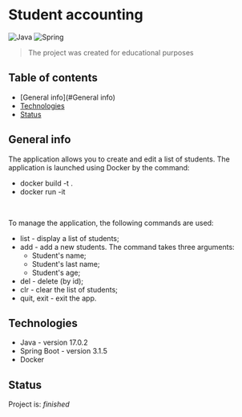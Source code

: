 # Student accounting
![Java](https://img.shields.io/badge/-Java-0a0a0a?style=for-the-badge&logo=Java) ![Spring](https://img.shields.io/badge/-Spring-0a0a0a?style=for-the-badge&logo=Spring)
<br/>

>The project was created for educational purposes

## Table of contents
* [General info](#General info)
* [Technologies](#Technologies)
* [Status](#status)

## General info
The application allows you to create and edit a list of students. 
The application is launched using Docker by the command:
* docker build -t <app-name> .
* docker run -it <app-name>
</br>

To manage the application, the following commands are used:
* list - display a list of students;
* add - add a new students. The command takes three arguments:
  * Student's name;
  * Student's last name;
  * Student's age;
* del - delete (by id);
* clr - clear the list of students;
* quit, exit - exit the app.


## Technologies
* Java - version 17.0.2
* Spring Boot - version 3.1.5
* Docker

## Status
Project is: _finished_